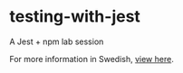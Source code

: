 # testing-with-jest
A Jest + npm lab session

For more information in Swedish, [view here](https://mau-webb.github.io/resurser/da395a-vt25/6-utvecklingsmetodik/i1/#github).